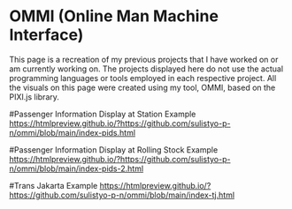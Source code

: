 # OMMI (Online Man Machine Interface)
This page is a recreation of my previous projects that I have worked on or am currently working on.
The projects displayed here do not use the actual programming languages or tools employed in each respective project.
All the visuals on this page were created using my tool, OMMI, based on the PIXI.js library.

#Passenger Information Display at Station Example
https://htmlpreview.github.io/?https://github.com/sulistyo-p-n/ommi/blob/main/index-pids.html

#Passenger Information Display at Rolling Stock Example
https://htmlpreview.github.io/?https://github.com/sulistyo-p-n/ommi/blob/main/index-pids-2.html

#Trans Jakarta Example
https://htmlpreview.github.io/?https://github.com/sulistyo-p-n/ommi/blob/main/index-tj.html
